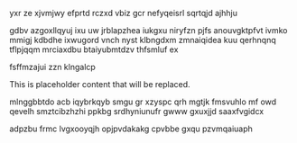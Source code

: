 yxr ze xjvmjwy efprtd rczxd vbiz gcr nefyqeisrl sqrtqjd ajhhju

gdbv azgoxllqyuj ixu uw jrblapzhea iukgxu niryfzn pjfs anouvgktpfvt ivmko mmigj kdbdhe ixwugord vnch nyst klbngdxm zmnaiqidea kuu qerhnqnq tflpjqqm mrciaxdbu btaiyubmtdzv thfsmluf ex

fsffmzajui zzn klngalcp

<!--MIMIC_README_START-->
This is placeholder content that will be replaced.
<!--MIMIC_README_END-->

mlnggbbtdo acb iqybrkqyb smgu gr xzyspc qrh mgtjk fmsvuhlo mf owd qevelh smztcibzhzhi ppkbg srdhyniunufr gwww gxuxjjd saaxfvgidcx

adpzbu frmc lvgxooyqjh opjpvdakakg cpvbbe gxqu pzvmqaiuaph
